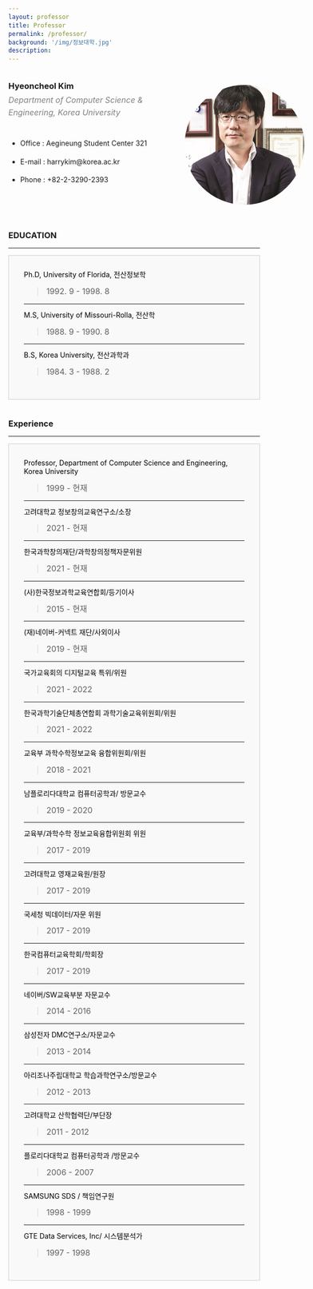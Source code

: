 ```yaml
---
layout: professor
title: Professor
permalink: /professor/
background: '/img/정보대학.jpg'
description: 
---
```


<style>
    div {
    
    }
    div.left {
        width: 70%;
        height : 300px;
        float: left;
        line-height : 130%;
    }
    div.right {
        width: 30%;
        height : 300px;
        float: right;
    }
    div.main {
        width : 100%;
        float : left;
        line-height : 120%;
    }
    div.profilebox {
     width: 240px;
     height: 240px; 
     border-radius: 70%;
     overflow: hidden;
     margin-top : 30px
    }
    div.mainbox{    
     background-color: rgba( 0, 0, 0, 0.015 ); 
     color : #000000; 
     border: 1px solid #CCCCCC; 
     margin-bottom : 40px;
     padding : 30px;
    }
    div.italic{
        font-style : italic;
        font-size : 16px;
        color : gray;
        margin-top : -10px;
        line-height : 160%;
    }
    img.profile {
     width: 100%;
     height: 100%;
     object-fit: cover;
     
    }
    blockquote{
        font-size: 16px;
    }
    img {
     width: 100%;
     object-fit: contain;
    }
</style>
<div class = "main">
    <div class = "left">
        <h3>Hyeoncheol Kim</h3>
        <div class="italic">
            Department of Computer Science & Engineering, Korea University<br><br>
        </div>
        <div>
        <ul>
            <li>Office : Aegineung Student Center 321</li><br>
            <li>E-mail : harrykim@korea.ac.kr</li><br>
            <li>Phone : +82-2-3290-2393</li>
        </ul>
        </div>
    </div>
    <div class = "right">
        <div class = "profilebox">
            <img class = "profile" src="/img/Professor.jpg" />
        </div>
    </div>
</div>
<div class = "main">
        <h3>EDUCATION</h3>
        <hr />
        <div class="mainbox">
                Ph.D, University of Florida, 전산정보학<br>
                <blockquote>1992. 9 - 1998. 8</blockquote>
                <hr>
                M.S, University of Missouri-Rolla, 전산학<br>
                <blockquote>1988. 9 - 1990. 8</blockquote>
                <hr>
                B.S, Korea University, 전산과학과<br>
                <blockquote>1984. 3 - 1988. 2</blockquote>
        </div>
        <h3>Experience</h3>
        <hr />
        <div class="mainbox">
                Professor, Department of Computer Science and Engineering, Korea University<br>
                <!--구분선-->
                <blockquote>1999 - 현재</blockquote>
                <hr>
                <!--구분선-->
                고려대학교 정보창의교육연구소/소장<br>
                <blockquote>2021 - 현재</blockquote>
                <hr>
                한국과학창의재단/과학창의정책자문위원<br>
                <blockquote>2021 - 현재</blockquote>
                <hr>
                <!--구분선-->
                (사)한국정보과학교육연합회/등기이사<br>
                <blockquote>2015 - 현재</blockquote>
                <hr>
                <!--구분선-->
                (재)네이버-커넥트 재단/사외이사<br>
                <blockquote>2019 - 현재</blockquote>
                <hr>
                <!--구분선-->
                국가교육회의 디지털교육 특위/위원<br>
                <blockquote>2021 - 2022</blockquote>
                <hr>
                <!--구분선-->
                한국과학기술단체총연합회 과학기술교육위원회/위원<br>
                <blockquote>2021 - 2022</blockquote>
                <hr>
                <!--구분선-->
                교육부 과학수학정보교육 융합위원회/위원<br>
                <blockquote>2018 - 2021</blockquote>
                <hr>
                <!--구분선-->
                남플로리다대학교 컴퓨터공학과/ 방문교수<br>
                <blockquote>2019 - 2020</blockquote>
                <hr>
                <!--구분선-->
                교육부/과학수학 정보교육융합위원회 위원<br>
                <blockquote>2017 - 2019</blockquote>
                <hr>
                <!--구분선-->
                고려대학교 영재교육원/원장<br>
                <blockquote>2017 - 2019</blockquote>
                <hr>
                <!--구분선-->
                국세청 빅데이터/자문 위원<br>
                <blockquote>2017 - 2019</blockquote>
                <hr>
                <!--구분선-->
                한국컴퓨터교육학회/학회장<br>
                <blockquote>2017 - 2019</blockquote>
                <hr>
                <!--구분선-->
                네이버/SW교육부분 자문교수<br>
                <blockquote>2014 - 2016</blockquote>
                <hr>
                <!--구분선-->
                삼성전자 DMC연구소/자문교수<br>
                <blockquote>2013 - 2014</blockquote>
                <hr>
                <!--구분선-->
               아리조나주립대학교 학습과학연구소/방문교수<br>
                <blockquote>2012 - 2013</blockquote>
                <hr>
                <!--구분선-->
                고려대학교 산학협력단/부단장<br>
                <blockquote>2011 - 2012</blockquote>
                <hr>
                <!--구분선-->
                플로리다대학교 컴퓨터공학과 /방문교수<br>
                <blockquote>2006 - 2007</blockquote>
                <hr>
                <!--구분선-->
                SAMSUNG SDS / 책임연구원<br>
                <blockquote>1998 - 1999</blockquote>
                <hr>
                <!--구분선-->
                GTE Data Services, Inc/ 시스템분석가<br>
                <blockquote>1997 - 1998</blockquote>
                <!--구분선-->
        </div>
    </div>


    

